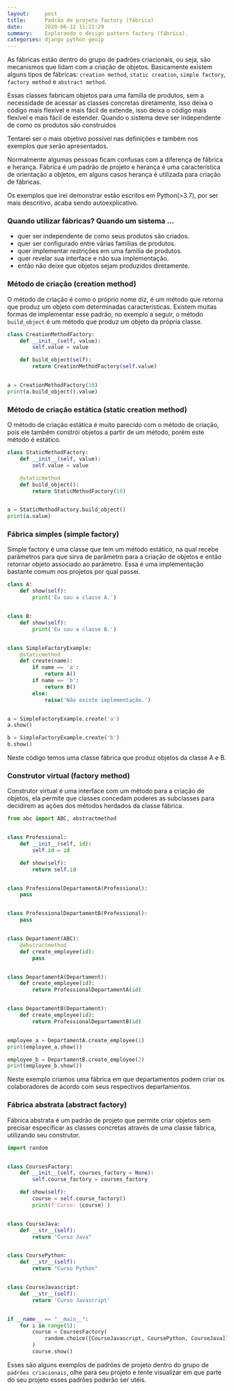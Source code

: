 ```yaml
---
layout:     post
title:      Padrão de projeto factory (fábrica)
date:       2020-06-12 11:21:29
summary:    Explorando o design pattern factory (fábrica).
categories: django python geoip
---
```


As fábricas estão dentro do grupo de padrões criacionais, ou seja,
são mecanismos que lidam com a criação de objetos. Basicamente existem alguns
tipos de fábricas: `creation method`, `static creation`, `simple
factory`, `factory method` e `abstract method`.

Essas classes fabricam objetos para uma familia de produtos, sem a necessidade de 
acessar as classes concretas diretamente, isso deixa o código mais flexível e mais fácil de extende, isso deixa o código mais flexível e mais fácil de estender. Quando o sistema deve ser independente de como os produtos são construidos

Tentarei ser o mais objetivo possível nas definições e também nos exemplos que serão apresentados.

Normalmente algumas pessoas ficam confusas com a diferença de fábrica e herança. Fábrica é um
padrão de projeto e herança é uma característica de orientação a objetos, em alguns casos herança é utilizada para criação de fábricas.

Os exemplos que irei demonstrar estão escritos em Python(>3.7), por ser mais descritivo, acaba sendo autoexplicativo.

### Quando utilizar fábricas? Quando um sistema ...

- quer ser independente de como seus produtos são criados.
- quer ser configurado entre várias famílias de produtos.
- quer implementar restrições em uma familia de produtos.
- quer revelar sua interface e não sua implementação.
- então não deixe que objetos sejam produzidos diretamente.

### Método de criação (creation method)

O método de criação é como o próprio nome diz, é um método que retorna que produz um objeto com determinadas características. Existem muitas
formas de implementar esse padrão, no exemplo a seguir, o método `build_object`
é um método que produz um objeto da própria classe.

```python
class CreationMethodFactory:
    def __init__(self, value):
        self.value = value

    def build_object(self):
        return CreationMethodFactory(self.value)


a = CreationMethodFactory(10)
print(a.build_object().value)
```


### Método de criação estática (static creation method)

O método de criação estática é muito parecido com o método de criação, pois ele também constrói objetos
a partir de um método, porém este método é estático. 

```python
class StaticMethodFactory:
    def __init__(self, value):
        self.value = value

    @staticmethod
    def build_object():
        return StaticMethodFactory(10)


a = StaticMethodFactory.build_object()
print(a.value)
```

### Fábrica simples (simple factory)

Simple factory é uma classe que tem um método estático, na qual recebe
parâmetros para que sirva de parâmetro para a criação de objetos e então retornar
objeto associado ao parâmetro. Essa é uma implementação bastante comum nos projetos por qual passei.

```python
class A:
    def show(self):
        print('Eu sou a classe A.')


class B:
    def show(self):
        print('Eu sou a classe B.')


class SimpleFactoryExample:
    @staticmethod
    def create(name):
        if name == 'a':
            return A()
        if name == 'b':
            return B()
        else:
            raise('Não existe implementação.')


a = SimpleFactoryExample.create('a')
a.show()

b = SimpleFactoryExample.create('b')
b.show()
```

Neste código temos uma classe fábrica que produz objetos da classe A e B.


### Construtor virtual (factory method)

Construtor virtual é uma interface com um método para a criação de objetos,
ela permite que classes concedam poderes as subclasses para decidirem as ações dos métodos herdados da classe fábrica.

```python
from abc import ABC, abstractmethod


class Professional:
    def __init__(self, id):
        self.id = id

    def show(self):
        return self.id


class ProfessionalDepartamentA(Professional):
    pass


class ProfessionalDepartamentB(Professional):
    pass


class Departament(ABC):
    @abstractmethod
    def create_employee(id):
        pass


class DepartamentA(Departament):
    def create_employee(id):
        return ProfessionalDepartamentA(id)


class DepartamentB(Departament):
    def create_employee(id):
        return ProfessionalDepartamentB(id)


employee_a = DepartamentA.create_employee(1)
print(employee_a.show())

employee_b = DepartamentB.create_employee(2)
print(employee_b.show())
```

Neste exemplo criamos uma fábrica em que departamentos podem criar os colaboradores de acordo com seus respectivos departamentos. 


### Fábrica abstrata (abstract factory)

Fábrica abstrata é um padrão de projeto que permite criar objetos sem precisar especificar as classes
concretas através de uma classe fábrica, utilizando seu construtor.

```python
import random


class CoursesFactory:
    def __init__(self, courses_factory = None):
        self.course_factory = courses_factory

    def show(self):
        course = self.course_factory()
        print(f'Curso: {course}')


class CourseJava:
    def __str__(self):
        return "Curso Java"


class CoursePython:
    def __str__(self):
        return "Curso Python"


class CourseJavascript:
    def __str__(self):
        return 'Curso Javascript'


if __name__ == "__main__":
    for i in range(5):
        course = CoursesFactory(
            random.choice([CourseJavascript, CoursePython, CourseJava])
        )
        course.show()
```

Esses são alguns exemplos de padrões de projeto dentro do grupo de `padrões criacionais`, olhe para seu projeto e tente visualizar
em que parte do seu projeto esses padrões poderão ser utéis.
